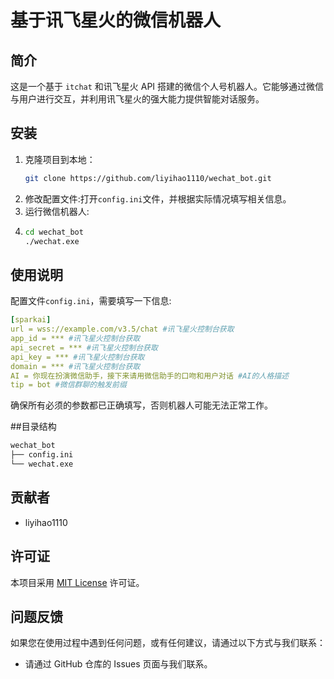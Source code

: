 # 基于讯飞星火的微信机器人

## 简介
这是一个基于 `itchat` 和讯飞星火 API 搭建的微信个人号机器人。它能够通过微信与用户进行交互，并利用讯飞星火的强大能力提供智能对话服务。

## 安装
1. 克隆项目到本地：
   ```bash
   git clone https://github.com/liyihao1110/wechat_bot.git
   ```
2. 修改配置文件:打开`config.ini`文件，并根据实际情况填写相关信息。
3. 运行微信机器人:
4. ```bash
   cd wechat_bot
   ./wechat.exe
   ```

## 使用说明
配置文件`config.ini`，需要填写一下信息:
```yaml
[sparkai]
url = wss://example.com/v3.5/chat #讯飞星火控制台获取
app_id = *** #讯飞星火控制台获取
api_secret = *** #讯飞星火控制台获取
api_key = *** #讯飞星火控制台获取
domain = *** #讯飞星火控制台获取
AI = 你现在扮演微信助手，接下来请用微信助手的口吻和用户对话 #AI的人格描述
tip = bot #微信群聊的触发前缀
```
确保所有必须的参数都已正确填写，否则机器人可能无法正常工作。

##目录结构
```markdown
wechat_bot
├── config.ini
└── wechat.exe
```

## 贡献者
- liyihao1110

## 许可证
本项目采用 [MIT License](https://opensource.org/licenses/MIT) 许可证。

## 问题反馈
如果您在使用过程中遇到任何问题，或有任何建议，请通过以下方式与我们联系：
- 请通过 GitHub 仓库的 Issues 页面与我们联系。
